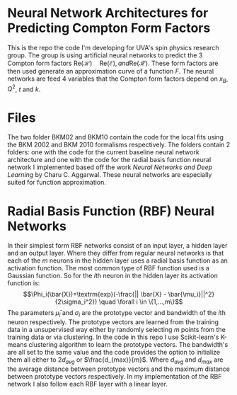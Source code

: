 
# Neural Network Architectures for Predicting Compton Form Factors

This is the repo the code I'm developing for UVA's spin physics research group. The group is using artificial neural networks to predict the 3 Compton form factors $\textrm{Re}(\mathcal{H}) \quad \textrm{Re}(\mathcal{E}), and \textrm{Re}(\mathcal{\tilde{H}})$. These form factors are then used generate an approximation curve of a function $F$. The neural networks are feed 4 variables that the Compton form factors depend on $x_B$, $Q^2$, $t$ and $k$.


# Files

The two folder BKM02 and BKM10 contain the code for the local fits using the BKM 2002 and BKM 2010 formalisms respectively.  The folders contain 2 folders: one with the code for the current baseline neural network architecture and one with the code for the radial basis function neural network I implemented based off the work *Neural  Networks and  Deep Learning* by Charu C. Aggarwal. These neural networks are especially suited for function approximation.


# Radial Basis Function (RBF) Neural Networks

In their simplest form RBF networks consist of an input layer, a hidden layer and an output layer. Where they differ from regular neural networks is that each of the $m$ neurons in the hidden layer uses a radial basis function as an activation function. The most common type of RBF function used is a Gaussian function. So for the $i$th neuron in the hidden layer its activation function is:
$$\Phi_i(\bar{X})=\textrm{exp}(-\frac{|| \bar{X} - \bar{\mu_i}||^2}{2\sigma_i^2}) \quad \forall i \in \{1,...,m\}$$
The parameters $\bar{\mu}_i$ and $\sigma_i$ are the prototype vector and bandwidth of the $i$th neuron respectively. The prototype vectors are learned from the training data in a unsupervised way either by randomly selecting $m$ points from the training data or via clustering. In the code in this repo I use Scikit-learn's K-means clustering algorithm to learn the prototype vectors. The bandwidth's are all set to the same value and the code provides the option to initialize them all either to $2d_{avg}$ or $\frac{d_{max}}{m}$. Where $d_{avg}$ and $d_{max}$ are the average distance between prototype vectors and the maximum distance between prototype vectors respectively. In my implementation of the RBF network I also follow each RBF layer with a linear layer.
